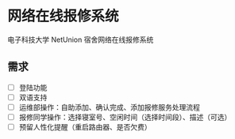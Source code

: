 # 网络在线报修系统

电子科技大学 NetUnion 宿舍网络在线报修系统

## 需求

- [ ] 登陆功能
- [ ] 双语支持
- [ ] 运维部操作：自助添加、确认完成、添加报修服务处理流程
- [ ] 报修同学操作：选择寝室号、空闲时间（选择时间段）、描述（可选）
- [ ] 预留人性化提醒（重启路由器、是否欠费）

